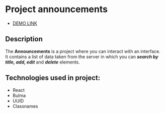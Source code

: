 # Project announcements 

- [DEMO LINK](https://vonatlus.github.io/announcments/)

## Description

The **Announcements** is a project where you can interact with an interface. <br />
It contains a list of data taken from the server in which you can ***search by title, add, edit*** and ***delete*** elements.

## Technologies used in project:

* React
* Bulma
* UUID
* Classnames
